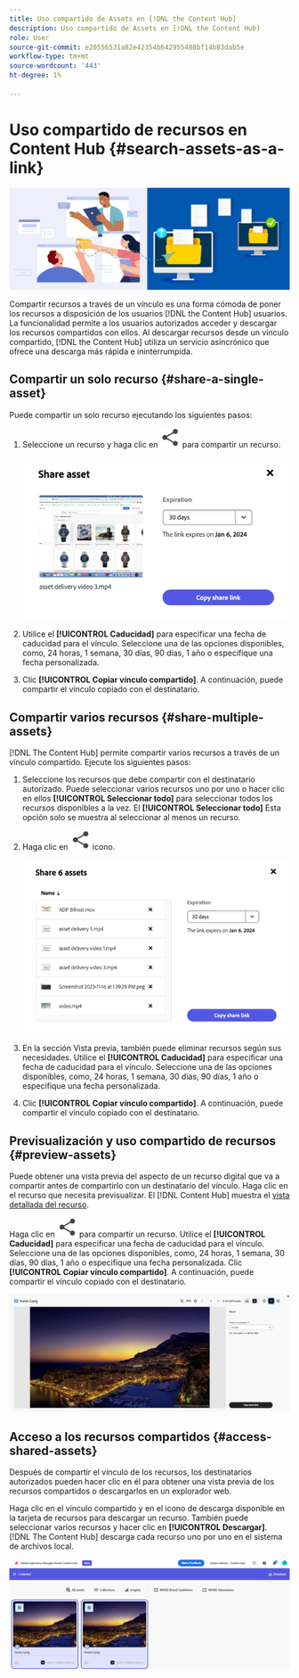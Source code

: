 ```yaml
---
title: Uso compartido de Assets en [!DNL the Content Hub]
description: Uso compartido de Assets en [!DNL the Content Hub]
role: User
source-git-commit: e20556531a82e42354b642955488bf14b83dab5e
workflow-type: tm+mt
source-wordcount: '443'
ht-degree: 1%

---
```



# Uso compartido de recursos en Content Hub {#search-assets-as-a-link}

![Compartir recursos con la imagen del titular](assets/share-assets-banner.png)

Compartir recursos a través de un vínculo es una forma cómoda de poner los recursos a disposición de los usuarios [!DNL the Content Hub] usuarios. La funcionalidad permite a los usuarios autorizados acceder y descargar los recursos compartidos con ellos. Al descargar recursos desde un vínculo compartido, [!DNL the Content Hub] utiliza un servicio asincrónico que ofrece una descarga más rápida e ininterrumpida.

## Compartir un solo recurso {#share-a-single-asset}

Puede compartir un solo recurso ejecutando los siguientes pasos:

1. Seleccione un recurso y haga clic en ![compartir icono](assets/share.svg) para compartir un recurso.

   ![Compartiendo un solo recurso](assets/sharing-single-asset.png)

1. Utilice el **[!UICONTROL Caducidad]** para especificar una fecha de caducidad para el vínculo. Seleccione una de las opciones disponibles, como, 24 horas, 1 semana, 30 días, 90 días, 1 año o especifique una fecha personalizada.

1. Clic **[!UICONTROL Copiar vínculo compartido]**. A continuación, puede compartir el vínculo copiado con el destinatario.

## Compartir varios recursos {#share-multiple-assets}

[!DNL The Content Hub] permite compartir varios recursos a través de un vínculo compartido. Ejecute los siguientes pasos:

1. Seleccione los recursos que debe compartir con el destinatario autorizado. Puede seleccionar varios recursos uno por uno o hacer clic en ellos **[!UICONTROL Seleccionar todo]** para seleccionar todos los recursos disponibles a la vez. El **[!UICONTROL Seleccionar todo]** Esta opción solo se muestra al seleccionar al menos un recurso.

1. Haga clic en ![compartir icono](assets/share.svg) icono.

   ![Uso compartido de varios recursos](assets/sharing-multiple-assets.png)

1. En la sección Vista previa, también puede eliminar recursos según sus necesidades. Utilice el **[!UICONTROL Caducidad]** para especificar una fecha de caducidad para el vínculo. Seleccione una de las opciones disponibles, como, 24 horas, 1 semana, 30 días, 90 días, 1 año o especifique una fecha personalizada.

1. Clic **[!UICONTROL Copiar vínculo compartido]**. A continuación, puede compartir el vínculo copiado con el destinatario.

## Previsualización y uso compartido de recursos {#preview-assets}

Puede obtener una vista previa del aspecto de un recurso digital que va a compartir antes de compartirlo con un destinatario del vínculo. Haga clic en el recurso que necesita previsualizar. El [!DNL Content Hub] muestra el [vista detallada del recurso](asset-properties-content-hub.md).

Haga clic en ![compartir icono](assets/share.svg) para compartir un recurso. Utilice el **[!UICONTROL Caducidad]** para especificar una fecha de caducidad para el vínculo. Seleccione una de las opciones disponibles, como, 24 horas, 1 semana, 30 días, 90 días, 1 año o especifique una fecha personalizada. Clic **[!UICONTROL Copiar vínculo compartido]**. A continuación, puede compartir el vínculo copiado con el destinatario.

![Vista previa de recursos en Content Hub](assets/preview-assets-content-hub.png)

## Acceso a los recursos compartidos {#access-shared-assets}

Después de compartir el vínculo de los recursos, los destinatarios autorizados pueden hacer clic en él para obtener una vista previa de los recursos compartidos o descargarlos en un explorador web.

Haga clic en el vínculo compartido y en el icono de descarga disponible en la tarjeta de recursos para descargar un recurso.  También puede seleccionar varios recursos y hacer clic en **[!UICONTROL Descargar]**. <!--You can either download original assets or Original+Renditions of an asset.--> [!DNL The Content Hub] descarga cada recurso uno por uno en el sistema de archivos local.

![Vínculos compartidos de acceso](assets/content-hub-access-shared-links.png)




